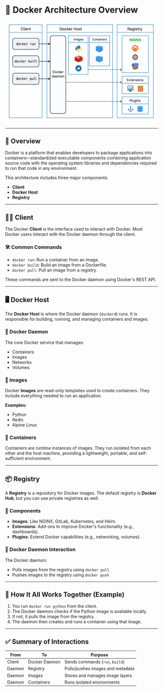 # 🐳 Docker Architecture Overview

![Docker Architecture](diagrams/docker-arch.png)

---

## 📌 Overview

Docker is a platform that enables developers to package applications into containers—standardized executable components combining application source code with the operating system libraries and dependencies required to run that code in any environment.

This architecture includes three major components:

- **Client**
- **Docker Host**
- **Registry**

---

## 🧑‍💻 Client

The Docker **Client** is the interface used to interact with Docker. Most Docker users interact with the Docker daemon through the client.

### 🛠️ Common Commands

- `docker run`: Run a container from an image.
- `docker build`: Build an image from a Dockerfile.
- `docker pull`: Pull an image from a registry.

These commands are sent to the Docker daemon using Docker's REST API.

---

## 🖥️ Docker Host

The **Docker Host** is where the Docker daemon (`dockerd`) runs. It is responsible for building, running, and managing containers and images.

### 🔹 Docker Daemon

The core Docker service that manages:
- Containers
- Images
- Networks
- Volumes

### 🔹 Images

Docker **Images** are read-only templates used to create containers. They include everything needed to run an application.

**Examples:**
- Python
- Redis
- Alpine Linux

### 🔹 Containers

Containers are runtime instances of images. They run isolated from each other and the host machine, providing a lightweight, portable, and self-sufficient environment.

---

## 📦 Registry

A **Registry** is a repository for Docker images. The default registry is **Docker Hub**, but you can use private registries as well.

### 🔹 Components

- **Images**: Like NGINX, GitLab, Kubernetes, and Helm.
- **Extensions**: Add-ons to improve Docker's functionality (e.g., dashboards).
- **Plugins**: Extend Docker capabilities (e.g., networking, volumes).

### 🔄 Docker Daemon Interaction

The Docker daemon:
- Pulls images from the registry using `docker pull`
- Pushes images to the registry using `docker push`

---

## 🔄 How It All Works Together (Example)

1. You run `docker run python` from the client.
2. The Docker daemon checks if the Python image is available locally.
3. If not, it pulls the image from the registry.
4. The daemon then creates and runs a container using that image.

---

## ✅ Summary of Interactions

| From     | To           | Purpose                            |
|----------|--------------|------------------------------------|
| Client   | Docker Daemon| Sends commands (`run`, `build`)    |
| Daemon   | Registry     | Pulls/pushes images and metadata   |
| Daemon   | Images       | Stores and manages image layers    |
| Daemon   | Containers   | Runs isolated environments         |
